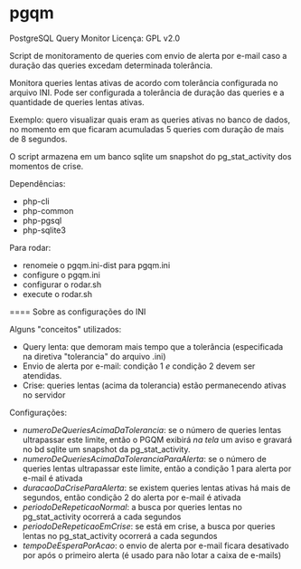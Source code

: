 pgqm
====

PostgreSQL Query Monitor
Licença: GPL v2.0

Script de monitoramento de queries com envio de alerta por e-mail caso a duração das queries excedam determinada tolerância.

Monitora queries lentas ativas de acordo com tolerância configurada no arquivo INI.
Pode ser configurada a tolerância de duração das queries e a quantidade de queries lentas ativas.

Exemplo: quero visualizar quais eram as queries ativas no banco de dados, no momento em que ficaram acumuladas 5 queries com duração de mais de 8 segundos.

O script armazena em um banco sqlite um snapshot do pg_stat_activity dos momentos de crise.

Dependências:
- php-cli
- php-common
- php-pgsql
- php-sqlite3

Para rodar:
- renomeie o pgqm.ini-dist para pgqm.ini
- configure o pgqm.ini
- configurar o rodar.sh
- execute o rodar.sh

====
Sobre as configurações do INI

Alguns "conceitos" utilizados:
- Query lenta: que demoram mais tempo que a tolerância (especificada na diretiva "tolerancia" do arquivo .ini)
- Envio de alerta por e-mail: condição 1 *e* condição 2 devem ser atendidas.
- Crise: queries lentas (acima da tolerancia) estão permanecendo ativas no servidor

Configurações:
- _numeroDeQueriesAcimaDaTolerancia_: se o número de queries lentas ultrapassar este limite, então o PGQM exibirá *na tela* um aviso e gravará no bd sqlite um snapshot da pg_stat_activity.
- _numeroDeQueriesAcimaDaToleranciaParaAlerta_: se o número de queries lentas ultrapassar este limite, então a condição 1 para alerta por e-mail é ativada
- _duracaoDaCriseParaAlerta_: se existem queries lentas ativas há mais de <duracaoDaCriseParaAlerta> segundos, então condição 2 do alerta por e-mail é ativada
- _periodoDeRepeticaoNormal_: a busca por queries lentas no pg_stat_activity ocorrerá a cada <periodoDeRepeticaoNormal> segundos
- _periodoDeRepeticaoEmCrise_: se está em crise, a busca por queries lentas no pg_stat_activity ocorrerá a cada <periodoDeRepeticaoEmCrise> segundos
- _tempoDeEsperaPorAcao_: o envio de alerta por e-mail ficara desativado por <tempoDeEsperaPorAcao> após o primeiro alerta (é usado para não lotar a caixa de e-mails)
